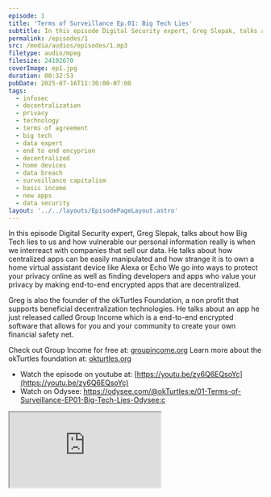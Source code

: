 ```yaml
---
episode: 1
title: 'Terms of Surveillance Ep.01: Big Tech Lies'
subtitle: In this episode Digital Security expert, Greg Slepak, talks about how Big Tech lies to us and how vulnerable our personal information really is when we interreact with companies that sell our data. He talks about how centralized apps can be easily manipulated and how strange is is to own a home virtual assistant device like Alexa or Echo We go into ways to protect your privacy online as well as finding developers and apps who value your privacy by making end-to-end encrypted apps that are decentralized.
permalink: /episodes/1
src: /media/audios/episodes/1.mp3
filetype: audio/mpeg
filesize: 24102670
coverImage: ep1.jpg
duration: 00:32:53
pubDate: 2025-07-16T11:30:00-07:00
tags:
  - infosec
  - decentralization
  - privacy
  - technology
  - terms of agreement
  - big tech
  - data expert
  - end to end encyprion
  - decentralized
  - home devices
  - data breach
  - surveillance capitalism
  - basic income
  - new apps
  - data security
layout: '../../layouts/EpisodePageLayout.astro'
---
```


In this episode Digital Security expert, Greg Slepak, talks about how Big Tech lies to us and how vulnerable our personal information really is when we interreact with companies that sell our data. He talks about how centralized apps can be easily manipulated and how strange it is to own a home virtual assistant device like Alexa or Echo We go into ways to protect your privacy online as well as finding developers and apps who value your privacy by making end-to-end encrypted apps that are decentralized.

Greg is also the founder of the okTurtles Foundation, a non profit that supports beneficial decentralization technologies. He talks about an app he just released called Group Income which is a end-to-end encrypted software that allows for you and your community to create your own financial safety net.

Check out Group Income for free at: [groupincome.org](https://groupincome.org)
Learn more about the okTurtles foundation at: [okturtles.org](https://okturtles.org)

- Watch the episode on youtube at: [https://youtu.be/zy6Q6EQsoYc](https://youtu.be/zy6Q6EQsoYc)
- Watch on Odysee: https://odysee.com/@okTurtles:e/01-Terms-of-Surveillance-EP01-Big-Tech-Lies-Odysee:c

<iframe src="https://odysee.com/%24/embed/%40okTurtles%3Ae%2F01-Terms-of-Surveillance-EP01-Big-Tech-Lies-Odysee%3Ac?r=J91Yd9UJDqP36LmGQZaGwG95T1NcnzDW" allowfullscreen=""></iframe>
